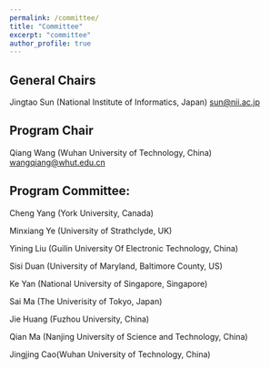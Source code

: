 ```yaml
---
permalink: /committee/
title: "Committee"
excerpt: "committee"
author_profile: true
---
```


## General Chairs

Jingtao Sun (National Institute of Informatics, Japan) <sun@nii.ac.jp>

## Program Chair

Qiang Wang (Wuhan University of Technology, China) <wangqiang@whut.edu.cn>

## Program Committee:
Cheng Yang (York University, Canada)

Minxiang Ye (University of Strathclyde, UK)

Yining Liu (Guilin University Of Electronic Technology, China)

Sisi Duan (University of Maryland, Baltimore County, US)

Ke Yan (National University of Singapore, Singapore)

Sai Ma (The Univerisity of Tokyo, Japan)

Jie Huang (Fuzhou University, China)

Qian Ma (Nanjing University of Science and Technology, China)

Jingjing Cao(Wuhan University of Technology, China)